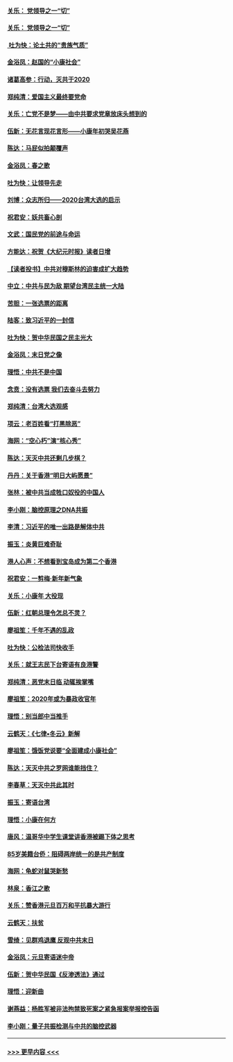 #### [关乐： 党领导之一“切”](../pages/nsc993/n11805439.md?t=01200622) 
#### [关乐： 党领导之一“切”](../pages/nsc993/n11804505.md?t=01200622) 
#### [ 吐为快：论土共的“贵族气质”](../pages/nsc993/n11804490.md?t=01200622) 
#### [金浴凤：赵国的“小康社会”](../pages/nsc993/n11804452.md?t=01200622) 
#### [诸葛高参：行动，灭共于2020](../pages/nsc993/n11804120.md?t=01200622) 
#### [郑纯清：爱国主义最终要党命](../pages/nsc993/n11802197.md?t=01200622) 
#### [关乐：亡党不是梦——由中共要求党章放床头想到的](../pages/nsc993/n11802156.md?t=01200622) 
#### [伍新：无花言现花言形——小康年初哭吴花燕](../pages/nsc993/n11800044.md?t=01200622) 
#### [陈达：马屁似拍颠覆声](../pages/nsc993/n11800010.md?t=01200622) 
#### [金浴凤：春之歌](../pages/nsc993/n11797687.md?t=01200622) 
#### [吐为快：让领导先走](../pages/nsc993/n11797512.md?t=01200622) 
#### [刘博：众志所归——2020台湾大选的启示](../pages/nsc993/n11796878.md?t=01200622) 
#### [祝君安：妖共畜心剖](../pages/nsc993/n11794273.md?t=01200622) 
#### [文武：国民党的前途与命运](../pages/nsc993/n11794198.md?t=01200622) 
#### [方能达：祝贺《大纪元时报》读者日增](../pages/nsc993/n11793807.md?t=01200622) 
#### [【读者投书】中共对穆斯林的迫害成扩大趋势](../pages/nsc993/n11791371.md?t=01200622) 
#### [中立：中共与民为敌 期望台湾民主统一大陆](../pages/nsc993/n11790392.md?t=01200622) 
#### [苦胆：一张选票的距离](../pages/nsc993/n11788914.md?t=01200622) 
#### [陆客：致习近平的一封信](../pages/nsc993/n11788867.md?t=01200622) 
#### [吐为快：贺中华民国之民主光大](../pages/nsc993/n11788618.md?t=01200622) 
#### [金浴凤：末日党之像](../pages/nsc993/n11787475.md?t=01200622) 
#### [理悟：中共不是中国](../pages/nsc993/n11787463.md?t=01200622) 
#### [念贲：没有选票  我们去奋斗去努力](../pages/nsc993/n11787398.md?t=01200622) 
#### [郑纯清：台湾大选观感](../pages/nsc993/n11786210.md?t=01200622) 
#### [项云：老百姓看“打黑除恶”](../pages/nsc993/n11785398.md?t=01200622) 
#### [海网：“空心朽”演“核心秀”](../pages/nsc993/n11783874.md?t=01200622) 
#### [陈达：天灭中共还剩几步棋？](../pages/nsc993/n11783719.md?t=01200622) 
#### [丹丹：关于香港“明日大屿愿景”](../pages/nsc993/n11783273.md?t=01200622) 
#### [张林：被中共当成牲口奴役的中国人](../pages/nsc993/n11782397.md?t=01200622) 
#### [李小刚：脑控原理之DNA共振](../pages/nsc993/n11780962.md?t=01200622) 
#### [李清：习近平的唯一出路是解体中共](../pages/nsc993/n11780866.md?t=01200622) 
#### [振玉：炎黄巨难奇耻](../pages/nsc993/n11779632.md?t=01200622) 
#### [港人心声：不想看到宝岛成为第二个香港](../pages/nsc993/n11778817.md?t=01200622) 
#### [祝君安：一剪梅‧新年新气象](../pages/nsc993/n11776340.md?t=01200622) 
#### [关乐：小康年 大役现](../pages/nsc993/n11774213.md?t=01200622) 
#### [伍新：红朝总理令怎总不灵？](../pages/nsc993/n11770813.md?t=01200622) 
#### [廖祖笙：千年不遇的乱政](../pages/nsc993/n11770373.md?t=01200622) 
#### [吐为快：公检法司快收手](../pages/nsc993/n11770359.md?t=01200622) 
#### [关乐：就王志民下台寄语有良港警](../pages/nsc993/n11769903.md?t=01200622) 
#### [郑纯清：恶党末日临 动辄挨掌嘴](../pages/nsc993/n11769356.md?t=01200622) 
#### [廖祖笙：2020年或为暴政收官年](../pages/nsc993/n11768216.md?t=01200622) 
#### [理悟：别当郎中当推手](../pages/nsc993/n11768243.md?t=01200622) 
#### [云鹤天：《七律▪冬云》新解](../pages/nsc993/n11768204.md?t=01200622) 
#### [廖祖笙：饿饭党说要“全面建成小康社会”](../pages/nsc993/n11767482.md?t=01200622) 
#### [陈达：天灭中共之罗网谁能挡住？](../pages/nsc993/n11767465.md?t=01200622) 
#### [李春草：天灭中共此其时](../pages/nsc993/n11767452.md?t=01200622) 
#### [振玉：寄语台湾](../pages/nsc993/n11767432.md?t=01200622) 
#### [理悟：小康在何方](../pages/nsc993/n11767394.md?t=01200622) 
#### [唐风：温哥华中学生课堂讲香港被踢下体之思考](../pages/nsc993/n11766848.md?t=01200622) 
#### [85岁美籍台侨：阻碍两岸统一的是共产制度](../pages/nsc993/n11765043.md?t=01200622) 
#### [海网：龟蛇对鼠哭新愁](../pages/nsc993/n11764895.md?t=01200622) 
#### [林泉：香江之歌](../pages/nsc993/n11764415.md?t=01200622) 
#### [关乐：赞香港元旦百万和平抗暴大游行](../pages/nsc993/n11764382.md?t=01200622) 
#### [云鹤天：扶贫](../pages/nsc993/n11764245.md?t=01200622) 
#### [雪绮：见群鸡退鹰  反观中共末日](../pages/nsc993/n11762112.md?t=01200622) 
#### [金浴凤：元旦寄语迷中帝](../pages/nsc993/n11761788.md?t=01200622) 
#### [伍新：贺中华民国《反渗透法》通过](../pages/nsc993/n11761994.md?t=01200622) 
#### [理悟：迎新曲](../pages/nsc993/n11761152.md?t=01200622) 
#### [谢燕益：杨胜军被非法拘禁致死案之紧急报案举报控告函](../pages/nsc993/n11756134.md?t=01200622) 
#### [李小刚：量子共振检测与中共的脑控武器](../pages/nsc993/n11754518.md?t=01200622) 

----
#### [ >>> 更早内容 <<< ](../indexes/nsc993-earlier.md)
